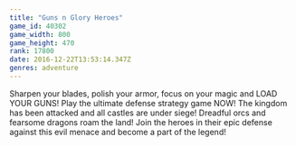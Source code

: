 ```yaml
---
title: "Guns n Glory Heroes"
game_id: 40302
game_width: 800
game_height: 470
rank: 17800
date: 2016-12-22T13:53:14.347Z
genres: adventure
---
```

Sharpen your blades, polish your armor, focus on your magic and LOAD YOUR GUNS! Play the ultimate defense strategy game NOW!
The kingdom has been attacked and all castles are under siege! Dreadful orcs and fearsome dragons roam the land! Join the heroes in their epic defense against this evil menace and become a part of the legend!